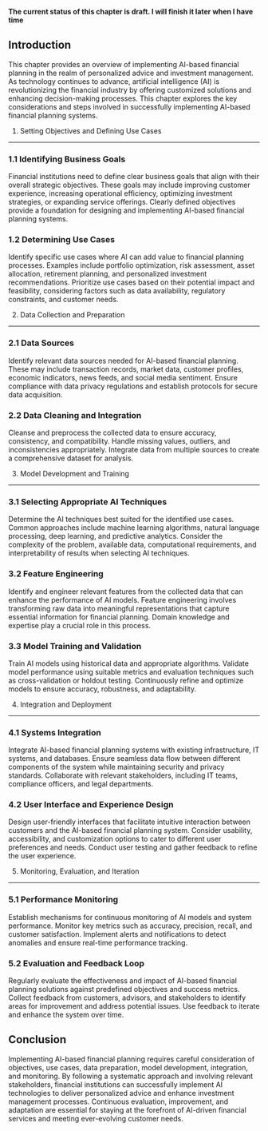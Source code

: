 **The current status of this chapter is draft. I will finish it later when I have time**

Introduction
------------

This chapter provides an overview of implementing AI-based financial planning in the realm of personalized advice and investment management. As technology continues to advance, artificial intelligence (AI) is revolutionizing the financial industry by offering customized solutions and enhancing decision-making processes. This chapter explores the key considerations and steps involved in successfully implementing AI-based financial planning systems.

1. Setting Objectives and Defining Use Cases
--------------------------------------------

### 1.1 Identifying Business Goals

Financial institutions need to define clear business goals that align with their overall strategic objectives. These goals may include improving customer experience, increasing operational efficiency, optimizing investment strategies, or expanding service offerings. Clearly defined objectives provide a foundation for designing and implementing AI-based financial planning systems.

### 1.2 Determining Use Cases

Identify specific use cases where AI can add value to financial planning processes. Examples include portfolio optimization, risk assessment, asset allocation, retirement planning, and personalized investment recommendations. Prioritize use cases based on their potential impact and feasibility, considering factors such as data availability, regulatory constraints, and customer needs.

2. Data Collection and Preparation
----------------------------------

### 2.1 Data Sources

Identify relevant data sources needed for AI-based financial planning. These may include transaction records, market data, customer profiles, economic indicators, news feeds, and social media sentiment. Ensure compliance with data privacy regulations and establish protocols for secure data acquisition.

### 2.2 Data Cleaning and Integration

Cleanse and preprocess the collected data to ensure accuracy, consistency, and compatibility. Handle missing values, outliers, and inconsistencies appropriately. Integrate data from multiple sources to create a comprehensive dataset for analysis.

3. Model Development and Training
---------------------------------

### 3.1 Selecting Appropriate AI Techniques

Determine the AI techniques best suited for the identified use cases. Common approaches include machine learning algorithms, natural language processing, deep learning, and predictive analytics. Consider the complexity of the problem, available data, computational requirements, and interpretability of results when selecting AI techniques.

### 3.2 Feature Engineering

Identify and engineer relevant features from the collected data that can enhance the performance of AI models. Feature engineering involves transforming raw data into meaningful representations that capture essential information for financial planning. Domain knowledge and expertise play a crucial role in this process.

### 3.3 Model Training and Validation

Train AI models using historical data and appropriate algorithms. Validate model performance using suitable metrics and evaluation techniques such as cross-validation or holdout testing. Continuously refine and optimize models to ensure accuracy, robustness, and adaptability.

4. Integration and Deployment
-----------------------------

### 4.1 Systems Integration

Integrate AI-based financial planning systems with existing infrastructure, IT systems, and databases. Ensure seamless data flow between different components of the system while maintaining security and privacy standards. Collaborate with relevant stakeholders, including IT teams, compliance officers, and legal departments.

### 4.2 User Interface and Experience Design

Design user-friendly interfaces that facilitate intuitive interaction between customers and the AI-based financial planning system. Consider usability, accessibility, and customization options to cater to different user preferences and needs. Conduct user testing and gather feedback to refine the user experience.

5. Monitoring, Evaluation, and Iteration
----------------------------------------

### 5.1 Performance Monitoring

Establish mechanisms for continuous monitoring of AI models and system performance. Monitor key metrics such as accuracy, precision, recall, and customer satisfaction. Implement alerts and notifications to detect anomalies and ensure real-time performance tracking.

### 5.2 Evaluation and Feedback Loop

Regularly evaluate the effectiveness and impact of AI-based financial planning solutions against predefined objectives and success metrics. Collect feedback from customers, advisors, and stakeholders to identify areas for improvement and address potential issues. Use feedback to iterate and enhance the system over time.

Conclusion
----------

Implementing AI-based financial planning requires careful consideration of objectives, use cases, data preparation, model development, integration, and monitoring. By following a systematic approach and involving relevant stakeholders, financial institutions can successfully implement AI technologies to deliver personalized advice and enhance investment management processes. Continuous evaluation, improvement, and adaptation are essential for staying at the forefront of AI-driven financial services and meeting ever-evolving customer needs.
